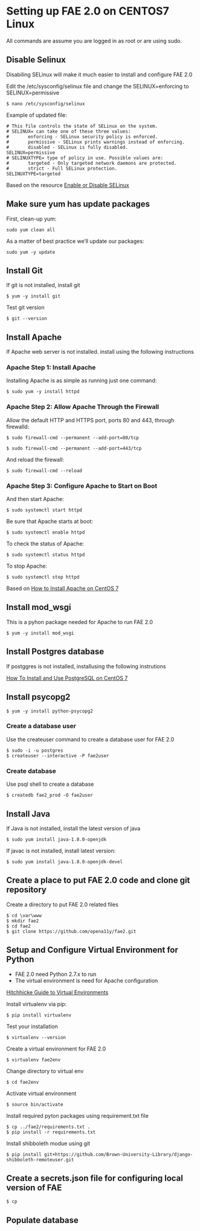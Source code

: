 # Setting up FAE 2.0 on CENTOS7 Linux

All commands are assume you are logged in as root or are using sudo.

## Disable Selinux

Disabiling SELinux will make it much easier to install and configure FAE 2.0

Edit the /etc/sysconfig/selinux file and change the SELINUX=enforcing to SELINUX=permissive

```
$ nano /etc/sysconfig/selinux
```

Example of updated file:

```
# This file controls the state of SELinux on the system.
# SELINUX= can take one of these three values:
#       enforcing - SELinux security policy is enforced.
#       permissive - SELinux prints warnings instead of enforcing.
#       disabled - SELinux is fully disabled.
SELINUX=permissive
# SELINUXTYPE= type of policy in use. Possible values are:
#       targeted - Only targeted network daemons are protected.
#       strict - Full SELinux protection.
SELINUXTYPE=targeted
```

Based on the resource [Enable or Disable SELinux](https://www.centos.org/docs/5/html/5.1/Deployment_Guide/sec-sel-enable-disable.html)

## Make sure yum has update packages

First, clean-up yum:

```
sudo yum clean all
```

As a matter of best practice we’ll update our packages:

```
sudo yum -y update
```

## Install Git

If git is not installed, install git

```
$ yum -y install git
```

Test git version

```
$ git --version
```

## Install Apache

If Apache web server is not installed. install using the following instructions

### Apache Step 1: Install Apache

Installing Apache is as simple as running just one command:

```
$ sudo yum -y install httpd
```

### Apache Step 2: Allow Apache Through the Firewall

Allow the default HTTP and HTTPS port, ports 80 and 443, through firewalld:

```
$ sudo firewall-cmd --permanent --add-port=80/tcp

$ sudo firewall-cmd --permanent --add-port=443/tcp
```

And reload the firewall:

```
$ sudo firewall-cmd --reload
```

### Apache Step 3: Configure Apache to Start on Boot

And then start Apache:

```
$ sudo systemctl start httpd
```

Be sure that Apache starts at boot:

```
$ sudo systemctl enable httpd
```

To check the status of Apache:

```
$ sudo systemctl status httpd
```

To stop Apache:

```
$ sudo systemctl stop httpd
```

Based on [How to Install Apache on CentOS 7](https://www.liquidweb.com/kb/how-to-install-apache-on-centos-7/)

## Install mod_wsgi

This is a pyhon package needed for Apache to run FAE 2.0

```
$ yum -y install mod_wsgi
```

## Install Postgres database

If postggres is not installed, installusing the following instrutions

[How To Install and Use PostgreSQL on CentOS 7](https://www.digitalocean.com/community/tutorials/how-to-install-and-use-postgresql-on-centos-7)

## Install psycopg2

```
$ yum -y install python-psycopg2
```

### Create a database user

Use the createuser command to create a database user for FAE 2.0

```
$ sudo -i -u postgres
$ createuser --interactive -P fae2user
```

### Create database

Use psql shell to create a database

```
$ createdb fae2_prod -O fae2user
```

## Install Java

If Java is not installed, install the latest version of java

```
$ sudo yum install java-1.8.0-openjdk
```

If javac is not installed, install latest version:

```
$ sudo yum install java-1.8.0-openjdk-devel
```

## Create a place to put FAE 2.0 code and clone git repository 

Create a directory to put FAE 2.0 related files

```
$ cd \var\www
$ mkdir fae2
$ cd fae2
$ git clone https://github.com/opena11y/fae2.git
```

## Setup and Configure Virtual Environment for Python

* FAE 2.0 need Python 2.7.x to run
* The virtual environment is need for Apache configuration

[Hitchhicke Guide to Virtual Environments](http://python-guide-pt-br.readthedocs.io/en/latest/dev/virtualenvs/)

Install virtualenv via pip:

```
$ pip install virtualenv
```

Test your installation

```
$ virtualenv --version
```


Create a virtual environment for FAE 2.0

```
$ virtualenv fae2env
```

Change directory to virtual env

```
$ cd fae2env
```

Activate virtual environment

```
$ source bin/activate
```

Install required pyton packages using requirement.txt file

```
$ cp ../fae2/requirements.txt .
$ pip install -r requirements.txt
```

Install shibboleth modue using git

```
$ pip install git+https://github.com/Brown-University-Library/django-shibboleth-remoteuser.git
```

## Create a secrets.json file for configuring local version of FAE

```
$ cp 
```

## Populate database

```

```
